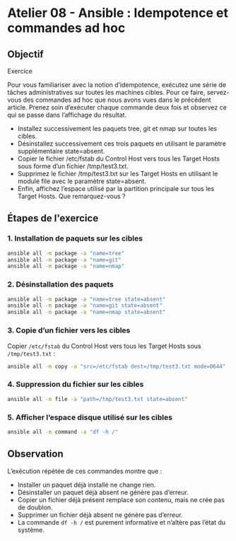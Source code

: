 # Atelier 08 - Ansible : Idempotence et commandes ad hoc

## Objectif
Exercice

Pour vous familiariser avec la notion d’idempotence, exécutez une série de tâches administratives sur toutes les machines cibles. Pour ce faire, servez-vous des commandes ad hoc que nous avons vues dans le précédent article. Prenez soin d’exécuter chaque commande deux fois et observez ce qui se passe dans l’affichage du résultat.

-   Installez successivement les paquets tree, git et nmap sur toutes les cibles.
-   Désinstallez successivement ces trois paquets en utilisant le paramètre supplémentaire state=absent.
- Copier le fichier /etc/fstab du Control Host vers tous les Target Hosts sous forme d’un fichier /tmp/test3.txt.
- Supprimez le fichier /tmp/test3.txt sur les Target Hosts en utilisant le module file avec le paramètre state=absent.
- Enfin, affichez l’espace utilisé par la partition principale sur tous les Target Hosts. Que remarquez-vous ?


## Étapes de l'exercice

### 1. Installation de paquets sur les cibles
```sh
ansible all -m package -a "name=tree"
ansible all -m package -a "name=git"
ansible all -m package -a "name=nmap"
```

### 2. Désinstallation des paquets
```sh
ansible all -m package -a "name=tree state=absent"
ansible all -m package -a "name=git state=absent"
ansible all -m package -a "name=nmap state=absent"
```

### 3. Copie d’un fichier vers les cibles
Copier `/etc/fstab` du Control Host vers tous les Target Hosts sous `/tmp/test3.txt` :
```sh
ansible all -m copy -a "src=/etc/fstab dest=/tmp/test3.txt mode=0644"
```

### 4. Suppression du fichier sur les cibles
```sh
ansible all -m file -a "path=/tmp/test3.txt state=absent"
```

### 5. Afficher l’espace disque utilisé sur les cibles
```sh
ansible all -m command -a "df -h /"
```

## Observation
L’exécution répétée de ces commandes montre que :
- Installer un paquet déjà installé ne change rien.
- Désinstaller un paquet déjà absent ne génère pas d’erreur.
- Copier un fichier déjà présent remplace son contenu, mais ne crée pas de doublon.
- Supprimer un fichier déjà absent ne génère pas d’erreur.
- La commande `df -h /` est purement informative et n’altère pas l’état du système.


